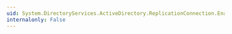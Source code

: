 ```yaml
---
uid: System.DirectoryServices.ActiveDirectory.ReplicationConnection.Enabled
internalonly: False
---
```

